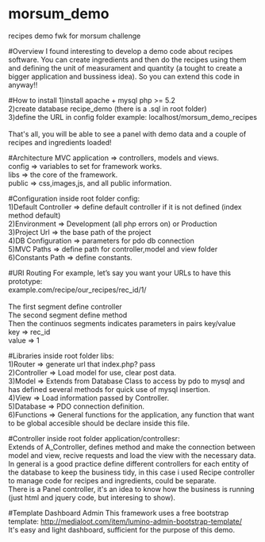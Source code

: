 # morsum_demo
recipes demo fwk for morsum challenge

#Overview
I found interesting to develop a demo code about recipes software. You can create ingredients and then do the recipes using them and defining the unit of measurament and quantity (a tought to create a bigger application and bussiness idea).
So you can extend this code in anyway!!

#How to install
1)install apache + mysql php >= 5.2<br />
2)create database recipe_demo (there is a .sql in root folder)<br />
3)define the URL in config folder example: localhost/morsum_demo_recipes<br />
<br />
That's all, you will be able to see a panel with demo data and a couple of recipes and ingredients loaded!

#Architecture MVC
application => controllers, models and views.<br />
config => variables to set for framework works.<br />
libs => the core of the framework.<br />
public => css,images,js, and all public information.<br />

#Configuration
inside root folder config:<br />
1)Default Controller => define default controller if it is not defined (index method default)<br />
2)Environment => Development (all php errors on) or Production<br />
3)Project Url => the base path of the project<br />
4)DB Configuration => parameters for pdo db connection<br />
5)MVC Paths => define path for controller,model and view folder<br />
6)Constants Path => define constants.<br />

#URI Routing
For example, let’s say you want your URLs to have this prototype:<br />
example.com/recipe/our_recipes/rec_id/1/<br />
<br />
The first segment define controller<br />
The second segment define method<br />
Then the continuos segments indicates parameters in pairs key/value<br />
key => rec_id<br />
value => 1<br />

#Libraries
inside root folder libs:<br />
1)Router => generate url that index.php? pass<br />
2)Controller => Load model for use, clear post data.<br />
3)Model => Extends from Database Class to access by pdo to mysql and has defined several methods for quick use of mysql insertion.<br />
4)View => Load information passed by Controller.<br />
5)Database => PDO connection definition.<br />
6)Functions => General functions for the application, any function that want to be global accesible should be declare inside this file.<br />

#Controller
inside root folder application/controllesr:<br />
Extends of A_Controller, defines method and make the connection between model and view, recive requests and load the view with the necessary data.
<br />
In general is a good practice define different controllers for each entity of the database to keep the business tidy, in this case i used Recipe controller to manage code for recipes and ingredients, could be separate.
<br />
There is a Panel controller, it's an idea to know how the business is running (just html and jquery code, but interesing to show).


#Template Dashboard Admin
This framework uses a free bootstrap template: http://medialoot.com/item/lumino-admin-bootstrap-template/<br />
It's easy and light dashboard, sufficient for the purpose of this demo.

